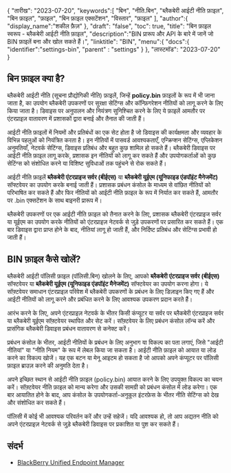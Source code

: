 {
"तारीख": "2023-07-20",
   "keywords":[
"बिन",
"नीति.बिन",
"ब्लैकबेरी आईटी नीति फ़ाइल",
"बिन फ़ाइल",
"फ़ाइल",
"बिन फ़ाइल एक्सटेंशन",
"विस्तार",
"फ़ाइल"
],
   "author":{
"display_name":"शकील फ़ैज़"
},
"draft": "false",
"toc": true,
"title": "बिन फ़ाइल स्वरूप - ब्लैकबेरी आईटी नीति फ़ाइल",
   "description":"BIN प्रारूप और API के बारे में जानें जो BIN फ़ाइलें बना और खोल सकते हैं।",
"linktitle": "BIN",
   "menu":{
      "docs":{
         "identifier":"settings-bin",
"parent" : "settings"
}
},
"लास्टमॉड": "2023-07-20"
}

## बिन फ़ाइल क्या है?

ब्लैकबेरी आईटी नीति (सूचना प्रौद्योगिकी नीति) फ़ाइलें, जिन्हें **policy.bin** फ़ाइलों के रूप में भी जाना जाता है, का उपयोग ब्लैकबेरी उपकरणों पर सुरक्षा सेटिंग्स और कॉन्फ़िगरेशन नीतियों को लागू करने के लिए किया जाता है। डिवाइस पर अनुपालन और नियंत्रण सुनिश्चित करने के लिए ये फ़ाइलें आमतौर पर एंटरप्राइज़ वातावरण में प्रशासकों द्वारा बनाई और तैनात की जाती हैं।

आईटी नीति फ़ाइलों में नियमों और प्रतिबंधों का एक सेट होता है जो डिवाइस की कार्यक्षमता और व्यवहार के विभिन्न पहलुओं को नियंत्रित करता है। इन नीतियों में पासवर्ड आवश्यकताएँ, एन्क्रिप्शन सेटिंग्स, एप्लिकेशन अनुमतियाँ, नेटवर्क सेटिंग्स, डिवाइस प्रतिबंध और बहुत कुछ शामिल हो सकते हैं। ब्लैकबेरी डिवाइस पर आईटी नीति फ़ाइल लागू करके, प्रशासक इन नीतियों को लागू कर सकते हैं और उपयोगकर्ताओं को कुछ सेटिंग्स को संशोधित करने या विशिष्ट सुविधाओं तक पहुंचने से रोक सकते हैं।

आईटी नीति फ़ाइलें **ब्लैकबेरी एंटरप्राइज सर्वर (बीईएस)** या **ब्लैकबेरी यूईएम (यूनिफाइड एंडपॉइंट मैनेजमेंट)** सॉफ्टवेयर का उपयोग करके बनाई जाती हैं। प्रशासक प्रबंधन कंसोल के माध्यम से वांछित नीतियों को परिभाषित कर सकते हैं और फिर नीतियों को आईटी नीति फ़ाइल के रूप में निर्यात कर सकते हैं, आमतौर पर .bin एक्सटेंशन के साथ बाइनरी प्रारूप में।

ब्लैकबेरी उपकरणों पर एक आईटी नीति फ़ाइल को तैनात करने के लिए, प्रशासक ब्लैकबेरी एंटरप्राइज सर्वर या यूईएम का उपयोग करके नीतियों को एंटरप्राइज़ नेटवर्क से जुड़े उपकरणों पर प्रसारित कर सकते हैं। एक बार डिवाइस द्वारा प्राप्त होने के बाद, नीतियां लागू हो जाती हैं, और निर्दिष्ट प्रतिबंध और सेटिंग्स प्रभावी हो जाती हैं।

## BIN फ़ाइल कैसे खोलें?

ब्लैकबेरी आईटी पॉलिसी फ़ाइल (पॉलिसी.बिन) खोलने के लिए, आपको **ब्लैकबेरी एंटरप्राइज सर्वर (बीईएस)** सॉफ्टवेयर या **ब्लैकबेरी यूईएम (यूनिफाइड एंडपॉइंट मैनेजमेंट)** सॉफ्टवेयर का उपयोग करना होगा। ये सॉफ़्टवेयर समाधान एंटरप्राइज़ परिवेश में ब्लैकबेरी उपकरणों के प्रबंधन के लिए डिज़ाइन किए गए हैं और आईटी नीतियों को लागू करने और प्रबंधित करने के लिए आवश्यक उपकरण प्रदान करते हैं।

आरंभ करने के लिए, अपने एंटरप्राइज़ नेटवर्क के भीतर किसी कंप्यूटर या सर्वर पर ब्लैकबेरी एंटरप्राइज सर्वर या ब्लैकबेरी यूईएम सॉफ़्टवेयर स्थापित और सेट करें। सॉफ़्टवेयर के लिए प्रबंधन कंसोल लॉन्च करें और प्रासंगिक ब्लैकबेरी डिवाइस प्रबंधन वातावरण से कनेक्ट करें।

प्रबंधन कंसोल के भीतर, आईटी नीतियों के प्रबंधन के लिए अनुभाग या विकल्प का पता लगाएं, जिसे "आईटी नीतियां" या "नीति नियम" के रूप में लेबल किया जा सकता है। आईटी नीति फ़ाइल को आयात या लोड करने का विकल्प खोजें। यह एक बटन या मेनू आइटम हो सकता है जो आपको अपने कंप्यूटर पर पॉलिसी फ़ाइल ब्राउज़ करने की अनुमति देता है।

अपने इच्छित स्थान से आईटी नीति फ़ाइल (policy.bin) आयात करने के लिए उपयुक्त विकल्प का चयन करें। सॉफ़्टवेयर नीति फ़ाइल को मान्य करेगा और उसकी सामग्री को प्रबंधन कंसोल में लोड करेगा। एक बार आयातित होने के बाद, आप कंसोल के उपयोगकर्ता-अनुकूल इंटरफ़ेस के भीतर नीति सेटिंग्स को देख और संशोधित कर सकते हैं।

पॉलिसी में कोई भी आवश्यक परिवर्तन करें और उन्हें सहेजें। यदि आवश्यक हो, तो आप अद्यतन नीति को अपने एंटरप्राइज़ नेटवर्क से जुड़े ब्लैकबेरी डिवाइस पर प्रकाशित या पुश कर सकते हैं।

## संदर्भ
* [BlackBerry Unified Endpoint Manager](https://en.wikipedia.org/wiki/BlackBerry_Unified_Endpoint_Manager)
